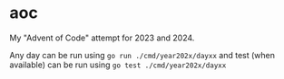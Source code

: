 # aoc

My "Advent of Code" attempt for 2023 and 2024.

Any day can be run using `go run ./cmd/year202x/dayxx` and test (when available) can be run using `go test ./cmd/year202x/dayxx`
